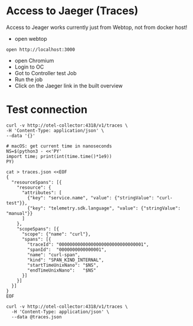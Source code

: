 
# Access to Jaeger (Traces)

Access to Jeager works currently just from Webtop, not from docker host!

* open webtop

```
open http://localhost:3000
```
* open Chromium
* Login to OC
* Got to Controller test Job
* Run the job
* Click on the Jaeger link in the built overview


# Test connection 
```
curl -v http://otel-collector:4318/v1/traces \
-H 'Content-Type: application/json' \
--data '{}'
```


```
# macOS: get current time in nanoseconds
NS=$(python3 - <<'PY'
import time; print(int(time.time()*1e9))
PY)

cat > traces.json <<EOF
{
  "resourceSpans": [{
    "resource": {
      "attributes": [
        {"key": "service.name", "value": {"stringValue": "curl-test"}},
        {"key": "telemetry.sdk.language", "value": {"stringValue": "manual"}}
      ]
    },
    "scopeSpans": [{
      "scope": {"name": "curl"},
      "spans": [{
        "traceId": "00000000000000000000000000000001",
        "spanId":  "0000000000000001",
        "name": "curl-span",
        "kind": "SPAN_KIND_INTERNAL",
        "startTimeUnixNano": "$NS",
        "endTimeUnixNano":   "$NS"
      }]
    }]
  }]
}
EOF

curl -v http://otel-collector:4318/v1/traces \
  -H 'Content-Type: application/json' \
  --data @traces.json


```
